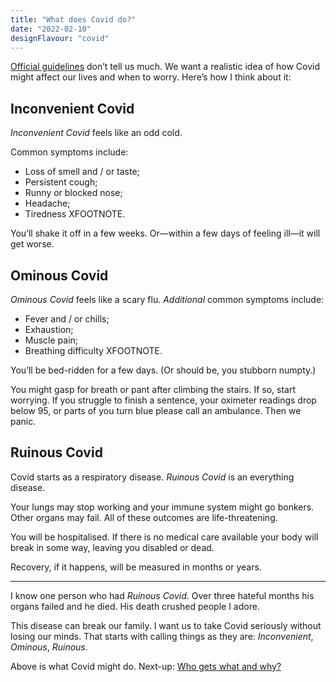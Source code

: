 ```yaml
---
title: "What does Covid do?"
date: "2022-02-10"
designFlavour: "covid"
---
```


[Official guidelines](https://www.nhs.uk/conditions/covid-19/covid-19-symptoms-and-what-to-do/) don’t tell us much. We want a realistic idea of how Covid might affect our lives and when to worry. Here’s how I think about it:

## Inconvenient Covid

_Inconvenient Covid_ feels like an odd cold.

Common symptoms include:

-   Loss of smell and / or taste;
-   Persistent cough;
-   Runny or blocked nose;
-   Headache;
-   Tiredness XFOOTNOTE.

You’ll shake it off in a few weeks. Or—within a few days of feeling ill—it will get worse.

## Ominous Covid

_Ominous Covid_ feels like a scary flu. _Additional_ common symptoms include:

-   Fever and / or chills;
-   Exhaustion;
-   Muscle pain;
-   Breathing difficulty XFOOTNOTE.

You’ll be bed-ridden for a few days. (Or should be, you stubborn numpty.)

You might gasp for breath or pant after climbing the stairs. If so, start worrying. If you struggle to finish a sentence, your oximeter readings drop below 95, or parts of you turn blue please call an ambulance. Then we panic.

## Ruinous Covid

Covid starts as a respiratory disease. _Ruinous Covid_ is an everything disease.

Your lungs may stop working and your immune system might go bonkers. Other organs may fail. All of these outcomes are life-threatening.

You will be hospitalised. If there is no medical care available your body will break in some way, leaving you disabled or dead.

Recovery, if it happens, will be measured in months or years.

---

I know one person who had _Ruinous Covid_. Over three hateful months his organs failed and he died. His death crushed people I adore.

This disease can break our family. I want us to take Covid seriously without losing our minds. That starts with calling things as they are: _Inconvenient_, _Ominous_, _Ruinous_.

Above is what Covid might do. Next-up: [Who gets what and why?](severity)
